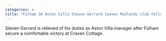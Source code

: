 ```yaml
---
categories: e
title: "Fulham 30 Aston Villa Steven Gerrard leaves Midlands club following comprehensive defeat"
---
```

Steven Gerrard is relieved of his duties as Aston Villa manager after Fulham secure a comfortable victory at Craven Cottage.